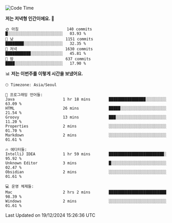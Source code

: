   <!--START_SECTION:waka-->
![Code Time](http://img.shields.io/badge/Code%20Time-445%20hrs%2019%20mins-blue)

**저는 저녁형 인간이에요. 🦉** 

```text
🌞 아침                     140 commits         █░░░░░░░░░░░░░░░░░░░░░░░░   03.93 % 
🌆 낮　                     1151 commits        ████████░░░░░░░░░░░░░░░░░   32.35 % 
🌃 저녁                     1630 commits        ███████████░░░░░░░░░░░░░░   45.81 % 
🌙 밤　                     637 commits         ████░░░░░░░░░░░░░░░░░░░░░   17.90 % 
```


📊 **저는 이번주를 이렇게 시간을 보냈어요.** 

```text
🕑︎ Timezone: Asia/Seoul

💬 프로그래밍 언어들: 
Java                     1 hr 18 mins        ████████████████░░░░░░░░░   63.09 % 
HTML                     26 mins             █████░░░░░░░░░░░░░░░░░░░░   21.54 % 
Groovy                   13 mins             ███░░░░░░░░░░░░░░░░░░░░░░   11.20 % 
Properties               2 mins              ░░░░░░░░░░░░░░░░░░░░░░░░░   01.70 % 
Markdown                 2 mins              ░░░░░░░░░░░░░░░░░░░░░░░░░   01.61 % 

🔥 에디터들: 
IntelliJ IDEA            1 hr 59 mins        ████████████████████████░   95.92 % 
Unknown Editor           3 mins              █░░░░░░░░░░░░░░░░░░░░░░░░   02.47 % 
Obsidian                 2 mins              ░░░░░░░░░░░░░░░░░░░░░░░░░   01.61 % 

💻 운영 체제들: 
Mac                      2 hrs 2 mins        █████████████████████████   98.39 % 
Windows                  2 mins              ░░░░░░░░░░░░░░░░░░░░░░░░░   01.61 % 
```


 Last Updated on 19/12/2024 15:26:36 UTC
<!--END_SECTION:waka-->
